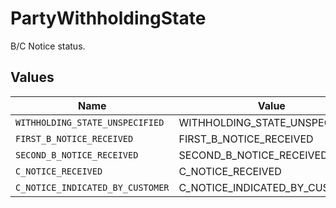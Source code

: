 # PartyWithholdingState

B/C Notice status.


## Values

| Name                             | Value                            |
| -------------------------------- | -------------------------------- |
| `WITHHOLDING_STATE_UNSPECIFIED`  | WITHHOLDING_STATE_UNSPECIFIED    |
| `FIRST_B_NOTICE_RECEIVED`        | FIRST_B_NOTICE_RECEIVED          |
| `SECOND_B_NOTICE_RECEIVED`       | SECOND_B_NOTICE_RECEIVED         |
| `C_NOTICE_RECEIVED`              | C_NOTICE_RECEIVED                |
| `C_NOTICE_INDICATED_BY_CUSTOMER` | C_NOTICE_INDICATED_BY_CUSTOMER   |